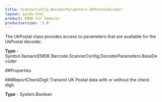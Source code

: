 ```yaml
---
title: ScannerConfig.DecoderParameters.UkPostalDecoder
layout: guide.html
product: EMDK For Xamarin
productversion: '1.0'
---
```

The UkPostal class provides access to parameters that are available for the UkPostal decoder.

**Type** - Symbol.XamarinEMDK.Barcode.ScannerConfig.DecoderParameters.BaseDecoder

##Properties

###ReportCheckDigit
Transmit UK Postal data with or without the check digit.

**Type** - System.Boolean















